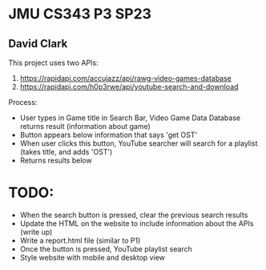 # JMU CS343 P3 SP23
## David Clark
This project uses two APIs:
1) https://rapidapi.com/accujazz/api/rawg-video-games-database
2) https://rapidapi.com/h0p3rwe/api/youtube-search-and-download
 
Process:
- User types in Game title in Search Bar, Video Game Data Database returns result (information about game)
- Button appears below information that says 'get OST'
- When user clicks this button, YouTube searcher will search for a playlist (takes title, and adds 'OST')
- Returns results below

# TODO:
- When the search button is pressed, clear the previous search results
- Update the HTML on the website to include information about the APIs (write up)
- Write a report.html file (similar to P1)
- Once the button is pressed, YouTube playlist search
- Style website with mobile and desktop view
